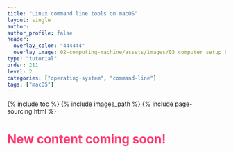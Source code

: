 ```yaml
---
title: "Linux command line tools on macOS"
layout: single
author:
author_profile: false
header:
  overlay_color: "444444"
  overlay_image: 02-computing-machine/assets/images/03_computer_setup_banner.png
type: "tutorial"
order: 211
level: 2
categories: ["operating-system", "command-line"]
tags: ["macOS"]
---
```


{% include toc %}
{% include images_path %}
{% include page-sourcing.html %}


# <span style="color: #ff3870;">New content coming soon!</span>
